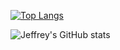 [![Top Langs](https://github-readme-stats-ruby-one.vercel.app/api/top-langs/?username=Jeffrey9427&theme=github_dark)](https://github.com/Jeffrey9427/github-readme-stats)

![Jeffrey's GitHub stats](https://github-readme-stats-ruby-one.vercel.app/api?username=Jeffrey9427&show_icons=true&theme=github_dark)
